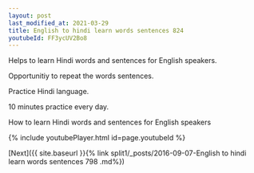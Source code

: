 ```yaml
---
layout: post
last_modified_at: 2021-03-29
title: English to hindi learn words sentences 824 
youtubeId: FF3ycUV2Bo8
---
```

 
 
Helps to learn Hindi words and sentences for English speakers.

Opportunitiy to repeat the words sentences. 

Practice Hindi language. 
 
10 minutes practice every day. 
 
How to learn Hindi words and sentences for English speakers 
 
{% include youtubePlayer.html id=page.youtubeId %}
 
 
[Next]({{ site.baseurl }}{% link  split1/_posts/2016-09-07-English to hindi learn words sentences 798 .md%})
 
